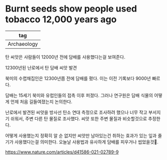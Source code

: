 # Burnt seeds show people used tobacco 12,000 years ago

|tag|
|------|
|Archaeology|


탄 씨앗은 사람들이 12000년 전에 담배를 사용했다는걸 보여준다.


12300년된 난로에서 탄 담배 씨앗 발견

북미의 수렵채집인은 12300년쯤 전에 담배를 폈다. 이는 이전 기록보다 9000년 빠르다.

담배는 15세기 북미와 유럽인들의 접촉 이후 퍼졌다. 그러나 연구원은 담배 식물의 어떻게 언제 처음 길들여졌는지 논의한다.


난로에서 발견된 씨앗을 방사선 탄소 연대 측정으로 조사하려 했으나 너무 작고 부서지기 쉬워서, 주변 다른 탄 물질로 조사했다. 씨앗 또한 주변 물질과 비슷할것으로 추정한다.  

어떻게 사용했는지 정확히 알 순 없지만 씨앗만 남아있는건 취하는 효과가 있는 잎과 줄기가 사용했다는걸 의미한다.
오늘날 사용법과 유사하게 담배를 피우거나 씹었을것. 


https://www.nature.com/articles/d41586-021-02789-9